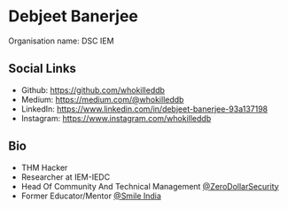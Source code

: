 # Debjeet Banerjee
Organisation name: DSC IEM

## Social Links
- Github: https://github.com/whokilleddb
- Medium: https://medium.com/@whokilleddb
- LinkedIn: https://www.linkedin.com/in/debjeet-banerjee-93a137198
- Instagram: https://www.instagram.com/whokilleddb

## Bio
- THM Hacker
- Researcher at IEM-IEDC
- Head Of Community And Technical Management [@ZeroDollarSecurity](https://zerodollarsecurity.in/)
- Former Educator/Mentor [@Smile India](https://www.smilefoundationindia.org/)
